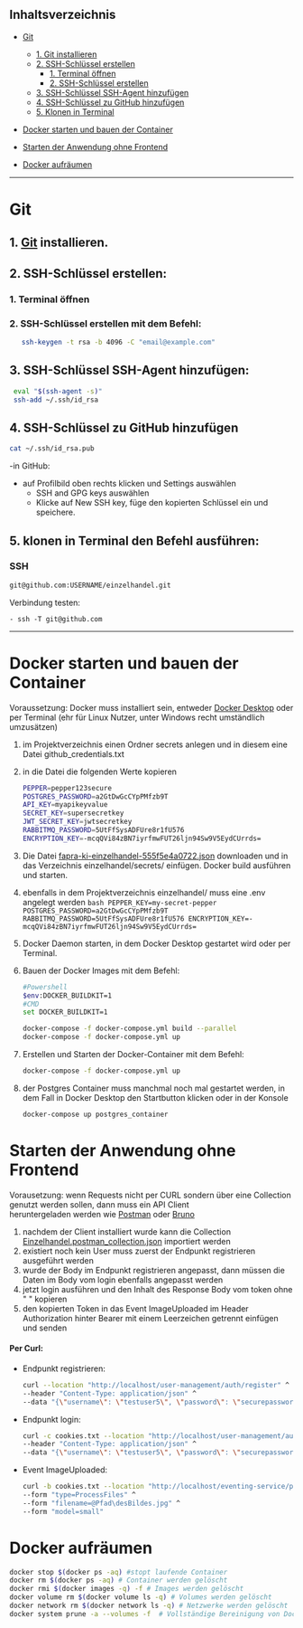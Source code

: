 
## Inhaltsverzeichnis

- [Git](#git)
    - [1. Git installieren](#1-git-installieren)
    - [2. SSH-Schlüssel erstellen](#2-ssh-schlüssel-erstellen)
        - [1. Terminal öffnen](#1-terminal-öffnen)
        - [2. SSH-Schlüssel erstellen](#2-ssh-schlüssel-erstellen-mit-dem-befehl)
    - [3. SSH-Schlüssel SSH-Agent hinzufügen](#3-ssh-schlüssel-ssh-agent-hinzufügen)
    - [4. SSH-Schlüssel zu GitHub hinzufügen](#4-ssh-schlüssel-zu-github-hinzufügen)
    - [5. Klonen in Terminal](#5-klonen-in-terminal)

- [Docker starten und bauen der Container](#docker-starten-und-bauen-der-container)

- [Starten der Anwendung ohne Frontend](#starten-der-anwendung-ohne-frontend)

- [Docker aufräumen](#docker-aufräumen)

-------------------------------------------------------------------------------------

# Git

## 1. [Git](https://git-scm.com/downloads) installieren.
## 2. SSH-Schlüssel erstellen:

### 1. Terminal öffnen
### 2. SSH-Schlüssel erstellen mit dem Befehl:

   ```bash
      ssh-keygen -t rsa -b 4096 -C "email@example.com"
   ```
   
## 3. SSH-Schlüssel SSH-Agent hinzufügen:

   ```bash
    eval "$(ssh-agent -s)"
    ssh-add ~/.ssh/id_rsa
   ```

## 4. SSH-Schlüssel zu GitHub hinzufügen

   ````bash
   cat ~/.ssh/id_rsa.pub
   ````

-in GitHub:
- auf Profilbild oben rechts klicken und Settings auswählen
    - SSH and GPG keys auswählen
    - Klicke auf New SSH key, füge den kopierten Schlüssel ein und speichere.

## 5. klonen in Terminal den Befehl ausführen:

  ### SSH

   ````bash
   git@github.com:USERNAME/einzelhandel.git
   ````

  Verbindung testen:

    - ssh -T git@github.com

-------------------------------------------------------------------------------------

# Docker starten und bauen der Container

Voraussetzung: Docker muss installiert sein, entweder [Docker Desktop](https://www.docker.com/products/docker-desktop/) 
oder per Terminal (ehr für Linux Nutzer, unter Windows recht umständlich umzusätzen) 

   1. im Projektverzeichnis einen Ordner secrets anlegen und in diesem eine Datei github_credentials.txt
   2. in die Datei die folgenden Werte kopieren
       ````bash
       PEPPER=pepper123secure
       POSTGRES_PASSWORD=a2GtDwGcCYpPMfzb9T
       API_KEY=myapikeyvalue
       SECRET_KEY=supersecretkey
       JWT_SECRET_KEY=jwtsecretkey
       RABBITMQ_PASSWORD=5UtFfSysADFUre8r1fU576
       ENCRYPTION_KEY=-mcqQVi84zBN7iyrfmwFUT26ljn94Sw9V5EydCUrrds=
        ````
   3. Die Datei [fapra-ki-einzelhandel-555f5e4a0722.json](https://drive.google.com/file/d/1VB18ly18vYcwqRV6CTjhETdnbLM6qQU7/view?usp=drive_link) 
   downloaden und in das Verzeichnis einzelhandel/secrets/ einfügen. Docker build ausführen und starten. 
   4. ebenfalls in dem Projektverzeichnis einzelhandel/ muss eine .env angelegt werden
            ````bash
           PEPPER_KEY=my-secret-pepper
           POSTGRES_PASSWORD=a2GtDwGcCYpPMfzb9T
           RABBITMQ_PASSWORD=5UtFfSysADFUre8r1fU576
           ENCRYPTION_KEY=-mcqQVi84zBN7iyrfmwFUT26ljn94Sw9V5EydCUrrds=
           ````
    


1. Docker Daemon starten, in dem Docker Desktop gestartet wird oder per Terminal. 
2. Bauen der Docker Images mit dem Befehl:
    ````bash
    #Powershell
    $env:DOCKER_BUILDKIT=1
    #CMD
    set DOCKER_BUILDKIT=1
   
    docker-compose -f docker-compose.yml build --parallel
    docker-compose -f docker-compose.yml up
    ````
3. Erstellen und Starten der Docker-Container mit dem Befehl:
    ````bash
    docker-compose -f docker-compose.yml up
    ````
4. der Postgres Container muss manchmal noch mal gestartet werden, in dem Fall in Docker Desktop den Startbutton klicken
oder in der Konsole
    ````bash
    docker-compose up postgres_container
    ````

# Starten der Anwendung ohne Frontend

Vorausetzung: wenn Requests nicht per CURL sondern über eine Collection genutzt werden sollen, dann muss ein API Client   
heruntergeladen werden wie [Postman](https://www.postman.com/downloads/) oder 
[Bruno](https://docs.usebruno.com/get-started/bruno-basics/download) 

1. nachdem der Client installiert wurde kann die Collection 
[Einzelhandel.postman_collection.json](https://drive.google.com/file/d/1r-va-SVz5_67Owtehy-zt-iI5mkOvfPa/view?usp=sharing) 
importiert werden
2. existiert noch kein User muss zuerst der Endpunkt registrieren ausgeführt werden
3. wurde der Body im Endpunkt registrieren angepasst, dann müssen die Daten im Body vom login ebenfalls angepasst werden
4. jetzt login ausführen und den Inhalt des Response Body vom token ohne " " kopieren
5. den kopierten Token in das Event ImageUploaded im Header Authorization hinter Bearer mit einem Leerzeichen getrennt 
einfügen und senden

#### Per Curl:
- Endpunkt registrieren:
    ````bash
    curl --location "http://localhost/user-management/auth/register" ^
    --header "Content-Type: application/json" ^
    --data "{\"username\": \"testuser5\", \"password\": \"securepassword\", \"role\": \"Mitarbeiter\"}"
    ````
- Endpunkt login:
    ````bash
    curl -c cookies.txt --location "http://localhost/user-management/auth/login" ^
    --header "Content-Type: application/json" ^
    --data "{\"username\": \"testuser5\", \"password\": \"securepassword\"}"
    ````
- Event ImageUploaded:
     ````bash
    curl -b cookies.txt --location "http://localhost/eventing-service/publish/ImageUploaded" ^
    --form "type=ProcessFiles" ^
    --form "filename=@Pfad\desBildes.jpg" ^
    --form "model=small" 
     ````

# Docker aufräumen

 ````bash
docker stop $(docker ps -aq) #stopt laufende Container
docker rm $(docker ps -aq) # Container werden gelöscht
docker rmi $(docker images -q) -f # Images werden gelöscht  
docker volume rm $(docker volume ls -q) # Volumes werden gelöscht  
docker network rm $(docker network ls -q) # Netzwerke werden gelöscht
docker system prune -a --volumes -f  # Vollständige Bereinigung von Docker 
 ````

